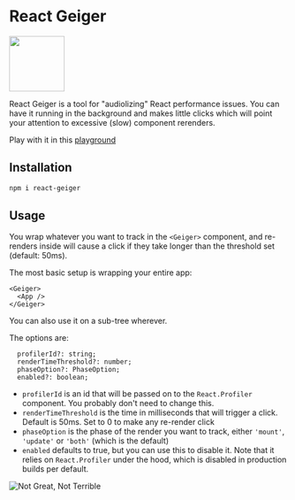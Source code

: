 # React Geiger

<img src="./logo.png" height="100">

React Geiger is a tool for "audiolizing" React performance issues. You can have it running in the background and makes little clicks which will point your attention to excessive (slow) component rerenders.

Play with it in this [playground](https://playcode.io/1793073)

## Installation

```bash
npm i react-geiger
```

## Usage

You wrap whatever you want to track in the `<Geiger>` component, and re-renders inside will cause a click if they take longer than the threshold set (default: 50ms).

The most basic setup is wrapping your entire app:

```tsx
<Geiger>
  <App />
</Geiger>
```

You can also use it on a sub-tree wherever.

The options are:

```tsx
  profilerId?: string;
  renderTimeThreshold?: number;
  phaseOption?: PhaseOption;
  enabled?: boolean;
```

- `profilerId` is an id that will be passed on to the `React.Profiler` component. You probably don't need to change this.
- `renderTimeThreshold` is the time in milliseconds that will trigger a click. Default is 50ms. Set to 0 to make any re-render click
- `phaseOption` is the phase of the render you want to track, either `'mount'`, `'update'` or `'both'` (which is the default)
- `enabled` defaults to true, but you can use this to disable it. Note that it relies on `React.Profiler` under the hood, which is disabled in production builds per default.

![Not Great, Not Terrible](./not-great-not-terrible.jpg)
